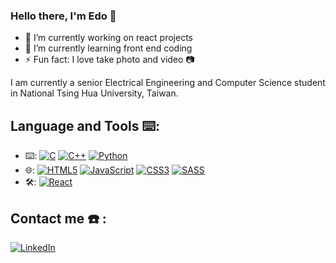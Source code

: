 ### Hello there, I'm Edo 👋

- 🔭 I’m currently working on react projects 
- 🌱 I’m currently learning front end coding
- ⚡ Fun fact: I love take photo and video 📷 

I am currently a senior Electrical Engineering and Computer Science student in National Tsing Hua University, Taiwan. 


## Language and Tools ⌨️:
- :keyboard:: <a href="">![C](https://img.shields.io/badge/C-00599C?style=for-the-badge&logo=c&logoColor=white)</a> <a href="">![C++](https://img.shields.io/badge/C%2B%2B-00599C?style=for-the-badge&logo=c%2B%2B&logoColor=white)</a> <a href="">![Python](https://img.shields.io/badge/Python-14354C?style=for-the-badge&logo=python&logoColor=white)</a> 
- :globe_with_meridians:: <a href="">![HTML5](https://img.shields.io/badge/HTML5-E34F26?style=for-the-badge&logo=html5&logoColor=white)</a> <a href="">![JavaScript](https://img.shields.io/badge/JavaScript-F7DF1E?style=for-the-badge&logo=javascript&logoColor=black)</a> <a href="">![CSS3](https://img.shields.io/badge/CSS3-1572B6?style=for-the-badge&logo=css3&logoColor=white)</a> <a href="">![SASS](https://img.shields.io/badge/Sass-CC6699?style=for-the-badge&logo=sass&logoColor=white)</a>
- :hammer_and_wrench:: <a href="">![React](https://img.shields.io/badge/React-20232A?style=for-the-badge&logo=react&logoColor=61DAFB)</a> 
## Contact me ☎️ :
[![LinkedIn][linkedin-shield]][linkedin-url]




[linkedin-shield]: https://img.shields.io/badge/-LinkedIn-black.svg?style=for-the-badge&logo=linkedin&colorB=555
[linkedin-url]: http://www.linkedin.com/in/edoardo-dominikus

